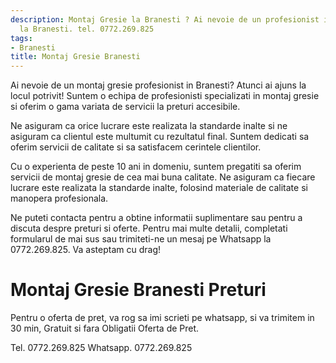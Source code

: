 ```yaml
---
description: Montaj Gresie la Branesti ? Ai nevoie de un profesionist in Montaj Gresie
  la Branesti. tel. 0772.269.825
tags:
- Branesti
title: Montaj Gresie Branesti
---
```



Ai nevoie de un montaj gresie profesionist in Branesti? Atunci ai ajuns la locul potrivit! Suntem o echipa de profesionisti specializati in montaj gresie si oferim o gama variata de servicii la preturi accesibile. 

Ne asiguram ca orice lucrare este realizata la standarde inalte si ne asiguram ca clientul este multumit cu rezultatul final. Suntem dedicati sa oferim servicii de calitate si sa satisfacem cerintele clientilor. 

Cu o experienta de peste 10 ani in domeniu, suntem pregatiti sa oferim servicii de montaj gresie de cea mai buna calitate. Ne asiguram ca fiecare lucrare este realizata la standarde inalte, folosind materiale de calitate si manopera profesionala. 

Ne puteti contacta pentru a obtine informatii suplimentare sau pentru a discuta despre preturi si oferte. Pentru mai multe detalii, completati formularul de mai sus sau trimiteti-ne un mesaj pe Whatsapp la 0772.269.825. Va asteptam cu drag!

# Montaj Gresie Branesti Preturi
Pentru o oferta de pret, va rog sa imi scrieti pe whatsapp, si va trimitem in 30 min, Gratuit si fara Obligatii Oferta de Pret.

Tel. 0772.269.825
Whatsapp. 0772.269.825